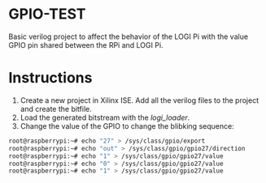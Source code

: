 # GPIO-TEST

Basic verilog project to affect the behavior of the LOGI Pi with the value GPIO pin shared between the RPi and LOGI Pi. 

# Instructions

1. Create a new project in Xilinx ISE. Add all the verilog files to the project and create the bitfile.
2. Load the generated bitstream with the *logi_loader*.
3. Change the value of the GPIO to change the blibking sequence:
```bash
root@raspberrypi:~# echo "27" > /sys/class/gpio/export
root@raspberrypi:~# echo "out" > /sys/class/gpio/gpio27/direction
root@raspberrypi:~# echo "1" > /sys/class/gpio/gpio27/value
root@raspberrypi:~# echo "0" > /sys/class/gpio/gpio27/value
root@raspberrypi:~# echo "1" > /sys/class/gpio/gpio27/value
```
